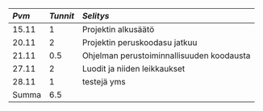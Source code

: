 |*Pvm*	|*Tunnit*	|*Selitys*	|
|:------|:----------|:----------|
|15.11	|1			|Projektin alkusäätö	|
|20.11	|2			|Projektin peruskoodasu jatkuu|
|21.11	|0.5		|Ohjelman perustoiminnallisuuden koodausta|
|27.11  |2          |Luodit ja niiden leikkaukset|
|28.11	|1			|testejä yms|
|Summa	|6.5		||